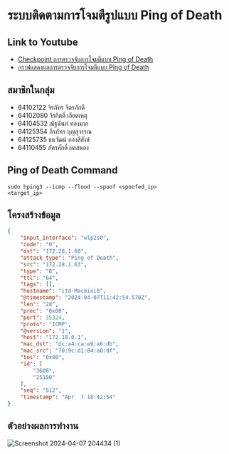 # ระบบติดตามการโจมตีรูปแบบ Ping of Death
## Link to Youtube
- [Checkpoint การตรวจจับการโจมตีแบบ Ping of Death](https://youtu.be/BAh69DkOwuc?si=MIl8_Ys98mKSaYL-) 
- [กราฟแสดงผลการตรวจจับการโจมตีแบบ Ping of Death](https://youtu.be/BAh69DkOwuc?si=MIl8_Ys98mKSaYL-)
## สมาชิกในกลุ่ม
- 64102122 จิรภัทร จิตรภักดี
- 64102080 จิรกิตติ์ เอียดเหตุ 
- 64104532 ณัฐนันท์ ทองมาก
- 64125354 ภีรภัทร บุญสุวรรณ
- 64125735 ธนวัฒน์ กองสีสังข์
- 64110455 ภัครศักดิ์ ผลสนอง 
## Ping of Death Command
<code>sudo hping3 --icmp --flood --spoof <spoofed_ip> <target_ip></code>
## โครงสร้างข้อมูล
```json
{
    "input_interface": "wlp2s0",
    "code": "0",
    "dst": "172.28.1.60",
    "attack_type": "Ping of Death",
    "src": "172.28.1.63",
    "type": "8",
    "ttl": "64",
    "tags": [],
    "hostname": "itd-Macmini8",
    "@timestamp": "2024-04-07T11:42:54.570Z",
    "len": "28",
    "prec": "0x00",
    "port": 35324,
    "proto": "ICMP",
    "@version": "1",
    "host": "172.18.0.1",
    "mac_dst": "dc:a4:ca:e9:a6:db",
    "mac_src": "70:9c:d1:84:a0:df",
    "tos": "0x00",
    "id": [
        "3608",
        "25180"
    ],
    "seq": "512",
    "timestamp": "Apr  7 18:42:54"
}
```
## ตัวอย่างผลการทำงาน
![Screenshot 2024-04-07 204434 (1)](https://github.com/TOEYJIRAKIT/Cyber-Security---Project/assets/110581279/a0723a82-7174-45d8-adfa-f165d89999e5)
